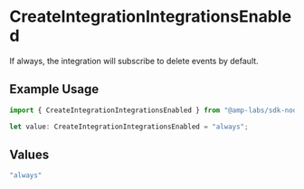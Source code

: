 # CreateIntegrationIntegrationsEnabled

If always, the integration will subscribe to delete events by default.

## Example Usage

```typescript
import { CreateIntegrationIntegrationsEnabled } from "@amp-labs/sdk-node-platform/models/operations";

let value: CreateIntegrationIntegrationsEnabled = "always";
```

## Values

```typescript
"always"
```